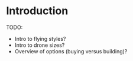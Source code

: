 # Introduction

TODO:

- Intro to flying styles?
- Intro to drone sizes?
- Overview of options (buying versus building)?